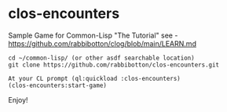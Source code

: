 # clos-encounters
Sample Game for Common-Lisp "The Tutorial"
see - https://github.com/rabbibotton/clog/blob/main/LEARN.md

```
cd ~/common-lisp/ (or other asdf searchable location)
git clone https://github.com/rabbibotton/clos-encounters.git

At your CL prompt (ql:quickload :clos-encounters)
(clos-encounters:start-game)
```

Enjoy!
